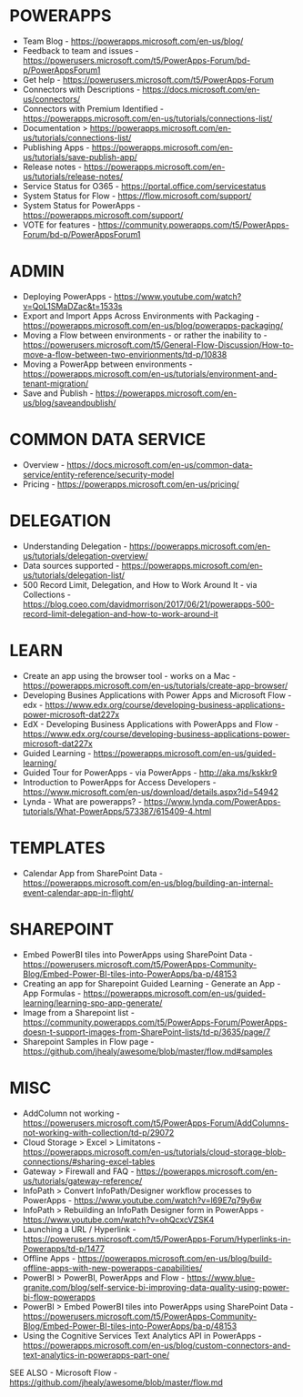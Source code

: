 # POWERAPPS
* Team Blog - https://powerapps.microsoft.com/en-us/blog/
* Feedback to team and issues - https://powerusers.microsoft.com/t5/PowerApps-Forum/bd-p/PowerAppsForum1
* Get help - https://powerusers.microsoft.com/t5/PowerApps-Forum
* Connectors with Descriptions - https://docs.microsoft.com/en-us/connectors/
* Connectors with Premium Identified - https://powerapps.microsoft.com/en-us/tutorials/connections-list/
* Documentation > https://powerapps.microsoft.com/en-us/tutorials/connections-list/
* Publishing Apps - https://powerapps.microsoft.com/en-us/tutorials/save-publish-app/
* Release notes - https://powerapps.microsoft.com/en-us/tutorials/release-notes/
* Service Status for O365 - https://portal.office.com/servicestatus
* System Status for Flow - https://flow.microsoft.com/support/
* System Status for PowerApps - https://powerapps.microsoft.com/support/
* VOTE for features - https://community.powerapps.com/t5/PowerApps-Forum/bd-p/PowerAppsForum1

# ADMIN
* Deploying PowerApps - https://www.youtube.com/watch?v=QoL1SMaDZac&t=1533s
* Export and Import Apps Across Environments with Packaging - https://powerapps.microsoft.com/en-us/blog/powerapps-packaging/
* Moving a Flow between environments - or rather the inability to - https://powerusers.microsoft.com/t5/General-Flow-Discussion/How-to-move-a-flow-between-two-envirionments/td-p/10838
* Moving a PowerApp between environments - https://powerapps.microsoft.com/en-us/tutorials/environment-and-tenant-migration/
* Save and Publish - https://powerapps.microsoft.com/en-us/blog/saveandpublish/

# COMMON DATA SERVICE
* Overview - https://docs.microsoft.com/en-us/common-data-service/entity-reference/security-model
* Pricing - https://powerapps.microsoft.com/en-us/pricing/

# DELEGATION
* Understanding Delegation - https://powerapps.microsoft.com/en-us/tutorials/delegation-overview/
* Data sources supported - https://powerapps.microsoft.com/en-us/tutorials/delegation-list/
* 500 Record Limit, Delegation, and How to Work Around It - via Collections - https://blog.coeo.com/davidmorrison/2017/06/21/powerapps-500-record-limit-delegation-and-how-to-work-around-it

# LEARN
* Create an app using the browser tool - works on a Mac - https://powerapps.microsoft.com/en-us/tutorials/create-app-browser/ 
* Developing Busines Applications with Power Apps and Microsoft Flow - edx - https://www.edx.org/course/developing-business-applications-power-microsoft-dat227x
* EdX - Developing Business Applications with PowerApps and Flow - https://www.edx.org/course/developing-business-applications-power-microsoft-dat227x
* Guided Learning - https://powerapps.microsoft.com/en-us/guided-learning/
* Guided Tour for PowerApps - via PowerApps - http://aka.ms/kskkr9
* Introduction to PowerApps for Access Developers - https://www.microsoft.com/en-us/download/details.aspx?id=54942 
* Lynda - What are powerapps? - https://www.lynda.com/PowerApps-tutorials/What-PowerApps/573387/615409-4.html

# TEMPLATES
* Calendar App from SharePoint Data - https://powerapps.microsoft.com/en-us/blog/building-an-internal-event-calendar-app-in-flight/

# SHAREPOINT
* Embed PowerBI tiles into PowerApps using SharePoint Data - https://powerusers.microsoft.com/t5/PowerApps-Community-Blog/Embed-Power-BI-tiles-into-PowerApps/ba-p/48153
* Creating an app for Sharepoint Guided Learning - Generate an App - App Formulas - https://powerapps.microsoft.com/en-us/guided-learning/learning-spo-app-generate/ 
* Image from a Sharepoint list - https://community.powerapps.com/t5/PowerApps-Forum/PowerApps-doesn-t-support-images-from-SharePoint-lists/td-p/3635/page/7 
* Sharepoint Samples in Flow page - https://github.com/jhealy/awesome/blob/master/flow.md#samples

# MISC
* AddColumn not working - https://powerusers.microsoft.com/t5/PowerApps-Forum/AddColumns-not-working-with-collection/td-p/29072
* Cloud Storage > Excel > Limitatons - https://powerapps.microsoft.com/en-us/tutorials/cloud-storage-blob-connections/#sharing-excel-tables
* Gateway > Firewall and FAQ - https://powerapps.microsoft.com/en-us/tutorials/gateway-reference/
* InfoPath > Convert InfoPath/Designer workflow processes to PowerApps - https://www.youtube.com/watch?v=l69E7q79y6w
* InfoPath > Rebuilding an InfoPath Designer form in PowerApps - https://www.youtube.com/watch?v=ohQcxcVZSK4
* Launching a URL / Hyperlink - https://powerusers.microsoft.com/t5/PowerApps-Forum/Hyperlinks-in-Powerapps/td-p/1477
* Offline Apps - https://powerapps.microsoft.com/en-us/blog/build-offline-apps-with-new-powerapps-capabilities/
* PowerBI > PowerBI, PowerApps and Flow - https://www.blue-granite.com/blog/self-service-bi-improving-data-quality-using-power-bi-flow-powerapps
* PowerBI > Embed PowerBI tiles into PowerApps using SharePoint Data - https://powerusers.microsoft.com/t5/PowerApps-Community-Blog/Embed-Power-BI-tiles-into-PowerApps/ba-p/48153
* Using the Cognitive Services Text Analytics API in PowerApps - https://powerapps.microsoft.com/en-us/blog/custom-connectors-and-text-analytics-in-powerapps-part-one/

SEE ALSO - Microsoft Flow - https://github.com/jhealy/awesome/blob/master/flow.md